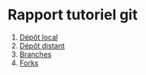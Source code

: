 # Rapport tutoriel git

1. [Dépôt local](depot_local.md)
2. [Dépôt distant](depot_distant.md)
3. [Branches](branches.md)
4. [Forks](forks.md)
